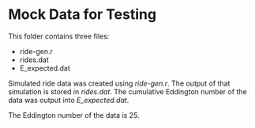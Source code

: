 Mock Data for Testing
=====================

This folder contains three files:

- ride-gen.r
- rides.dat
- E\_expected.dat

Simulated ride data was created using *ride-gen.r*. 
The output of that simulation is stored in *rides.dat*.
The cumulative Eddington number of the data was output into *E\_expected.dat*.

The Eddington number of the data is 25.
